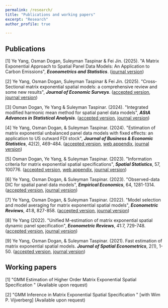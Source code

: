 ```yaml
---
permalink: /research/
title: "Publications and working papers"
excerpt: "Research"
author_profile: true

---
```

## Publications
[1] Ye Yang, Osman Dogan, Suleyman Taspinar & Fei Jin. (2025). "A Matrix Exponential Approach to Spatial Panel Data Models: An Application to Carbon Emissions", **_Econometrics and Statistics_**. ([journal version](https://www.sciencedirect.com/science/article/abs/pii/S2452306225000358?via%3Dihub))

[2] Ye Yang, Osman Dogan, Suleyman Taspinar & Fei Jin. (2025). "Cross‐Sectional matrix exponential spatial models: a comprehensive review and some new results", **_Journal of Economic Surveys_**. ([accepted version](http://yeyang1.github.io/files/ReviewMESSModels.pdf), [journal version](https://doi.org/10.1111/joes.12683))

[3] Osman Dogan, Ye Yang & Suleyman Taspinar. (2024). "Integrated modified harmonic mean method for spatial panel data models", **_AStA Advances in Statistical Analysis_**. ([accepted version](http://yeyang1.github.io/files/IHME_Article_AStA.pdf), [journal version](https://doi.org/10.1007/s10182-024-00521-2))

[4]  Ye Yang, Osman Dogan,  & Suleyman Taspinar. (2024). "Estimation of matrix exponential unbalanced panel data models with fixed effects: an application to US outward FDI stock", _**Journal of Business & Economic Statistics**_, 42(2), 469-484. ([accepted version](http://yeyang1.github.io/files/paper5.pdf), [web appendix](http://yeyang1.github.io/files/UMESS_Web_Appendix.pdf), [journal version](https://doi.org/10.1080/07350015.2023.2200486))

[5] Osman Dogan, Ye Yang,  & Suleyman Taspinar. (2023). "Information criteria for matrix exponential spatial specifications", _**Spatial Statistics**_, 57, 100776.  ([accepted version](http://yeyang1.github.io/files/Information_Criteria_for_MESS.pdf), [web appendix](http://yeyang1.github.io/files/IC_MESS_web_appendix.pdf), [journal version](https://doi.org/10.1016/j.spasta.2023.100776))

[6] Ye Yang, Osman Dogan,  & Suleyman Taspinar. (2023). "Observed-data DIC for spatial panel data models", _**Empirical Economics**_, 64, 1281-1314. ([accepted version](http://yeyang1.github.io/files/paper6.pdf), [journal version](https://link.springer.com/article/10.1007/s00181-022-02286-6)) 

[7] Ye Yang, Osman Dogan,  & Suleyman Taspinar. (2022). "Model selection and model averaging for matrix exponential spatial models", **_Econometric Reviews_**, 41:8, 827-858. ([accepted version](http://yeyang1.github.io/files/ch4_MS_version_on_website.pdf), [journal version](https://www.tandfonline.com/doi/full/10.1080/07474938.2022.2047507))

[8] Ye Yang (2022). "Unified M-estimation of matrix exponential spatial dynamic panel specification", **_Econometric Reviews_**, 41:7, 729-748. ([accepted version](http://yeyang1.github.io/files/ch_3_MESDPS_version_on_website.pdf), [journal version](https://www.tandfonline.com/doi/full/10.1080/07474938.2022.2039494))

[9] Ye Yang, Osman Dogan,  & Suleyman Taspinar. (2021). Fast estimation of matrix exponential spatial models. **_Journal of Spatial Econometrics_**, 2(1), 1-50. ([accepted version](http://yeyang1.github.io/files/paper1.pdf), [journal version]( https://link.springer.com/article/10.1007/s43071-021-00015-2))

## Working papers

[1] "GMM Estimation of Higher Order Matrix Exponential Spatial Specification " (Available upon request)	

[2] "GMM Inference in Matrix Exponential Spatial Specification " [with Wim P. Vijverberg] (Available upon request)


